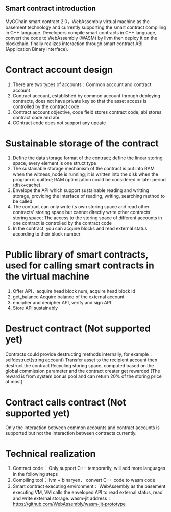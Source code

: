 ## Smart contract introduction

MyGChain smart contract 2.0，WebAssembly virtual machine as the basement technology and currently supporting the smart contract compiling in C++ language.
Developers compile smart contracts in C++ language, convert the code to WebAssembly (WASM) by llvm then deploy it on the blockchain, finally realizes interaction through smart contract ABI (Application Binary Interface).

# Contract account design
  1. There are two types of accounts：Common account and contract account
  2. Contract account, established by common account through deploying contracts, does not have private key so that the asset access is controlled by the contract code
  3. Contract account objective, code field stores contract code, abi stores contract code and abi
  4. COntract code does not support any update

# Sustainable storage of the contract
  1. Define the data storage format of the contract; define the linear storing space, every element is one struct type
  2. The sustainable storage mechanism of the contract is put into RAM when the witness_node is running; it is written into the disk when the program is quitted; RAM optimization could be considered in later period (disk+cache).
  3. Envelope the API which support sustainable reading and writting storage, providing the interface of reading, writing, searching method to be called
  4. The contract can only write its own storing space and read other contracts' storing space but cannot directly write other contracts' storing space; The access to the storing space of different accounts in one contract is controlled by the contract code
  5. In the contract, you can acquire blocks and read external status according to their block number

# Public library of smart contracts, used for calling smart contracts in the virtual machine
 1. Offer API，acquire head block num, acquire head block id
 2. get_balance Acquire balance of the external account
 3. encipher and decipher API, verify and sign API
 4. Store API sustainably

# Destruct contract (Not supported yet)
Contracts could provide destructing methods internally, for example：
selfdestruct(string account) Transfer asset to the recipient account then destruct the contract
Recycling storing space, computed based on the global commission parameter and the contract creater get rewarded (The reward is from system bonus pool and can return 20% of the storing price at most).

# Contract calls contract (Not supported yet)
Only the interaction between common accounts and contract accounts is supported but not the interaction between contracts currently.

# Technical realization
1. Contract code： Only support C++ temporarily, will add more languages in the following steps
2. Compiling tool：llvm + binaryen， convert C++ code to wasm code
3. Smart contract executing environment： WebAssembly as the basement executing VM, VM calls the enveloped API to read external status, read and write external storage. wasm-jit address：https://github.com/WebAssembly/wasm-jit-prototype
